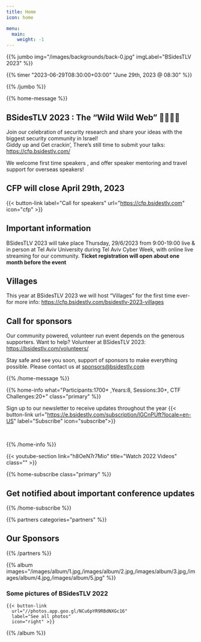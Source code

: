 ```yaml
---
title: Home
icon: home

menu:
  main:
    weight: -1
---
```


{{% jumbo img="/images/backgrounds/back-0.jpg" imgLabel="BSidesTLV 2023" %}}

{{% timer "2023-06-29T08:30:00+03:00" "June 29th, 2023 @ 08:30" %}}

{{% /jumbo %}}

{{% home-message %}}

## BSidesTLV 2023 : The “Wild Wild Web” 🤠👢🐎🤪

Join our celebration of security research and share your ideas with the biggest security community in Israel!  
Giddy up and Get crackin’, There’s still time to submit your talks: <https://cfp.bsidestlv.com/>

We welcome first time speakers , and offer speaker mentoring and travel support for overseas speakers!

## CFP will close April 29th, 2023

<!-- {{% timer "2023-05-01T00:00:00+02:00" "April 29th, 2023 @ 00:00" %}} -->

{{< button-link label="Call for speakers" url="https://cfp.bsidestlv.com" icon="cfp" >}}

## Important information

BSidesTLV 2023 will take place Thursday, 29/6/2023 from 9:00-19:00 live & in person at Tel Aviv University during Tel Aviv Cyber Week,  with online live streaming for our community.
**Ticket registration will open about one month before the event**

## Villages

This year at BSidesTLV 2023 we will host “Villages” for the first time ever- for more info: <https://cfp.bsidestlv.com/bsidestlv-2023-villages>

## Call for sponsors

Our community powered, volunteer run event depends on the generous supporters.
Want to help? Volunteer at BSidesTLV 2023:  <https://bsidestlv.com/volunteers/>

Stay safe and see you soon, support of sponsors to make everything possible. Please contact us at sponsors@bsidestlv.com

{{% /home-message %}}

{{% home-info what="Participants:1700+ ,Years:8, Sessions:30+, CTF Challenges:20+" class="primary" %}}

<!-- Watching the event virtually? [Join our Slack!](https://slack.bsidestlv.com) -->

Sign up to our newsletter to receive updates throughout the year
{{< button-link url="https://e.bsidestlv.com/subscription/lGCnPUft?locale=en-US" label="Subscribe" icon="subscribe">}}

<!--{{< button-link label="Register Here!" url="/register" icon="external" >}} -->
<!-- {{< button-link label="Call for speakers" url="https://cfp.bsidestlv.com" icon="cfp" >}} -->
<!--{{< button-link label="Call for sponsors" url="/sponsors" icon="alert" >}} -->
<!--{{< button-link label="Call for volunteers" url="/volunteers" icon="site" >}} -->
&nbsp;
&nbsp;

{{% /home-info %}}

{{< youtube-section link="h8OeN7r7Mio" title="Watch 2022 Videos" class="" >}}

{{% home-subscribe  class="primary" %}}

## Get notified about important conference updates

{{% /home-subscribe %}}

{{% partners categories="partners" %}}

## Our Sponsors

{{% /partners %}}

{{% album images="/images/album/1.jpg,/images/album/2.jpg,/images/album/3.jpg,/images/album/4.jpg,/images/album/5.jpg" %}}

### Some pictures of **BSidesTLV 2022**

    {{< button-link
      url="//photos.app.goo.gl/NCu6pYR9RBdNXGc16"
      label="See all photos"
      icon="right" >}}

{{% /album  %}}
